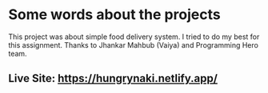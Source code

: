 # Some words about the projects

This project was about simple food delivery system. I tried to do my best for this assignment. Thanks to Jhankar Mahbub (Vaiya) and Programming Hero team.
## Live Site: https://hungrynaki.netlify.app/


